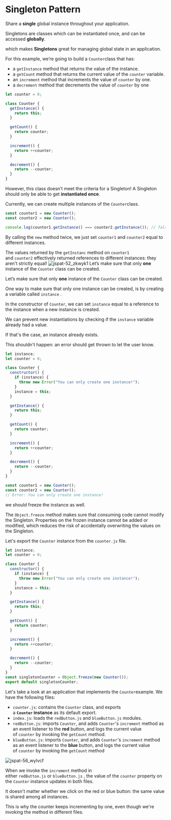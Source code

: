 # Singleton Pattern

Share a **single** global instance throughout your application.

Singletons are classes which can be instantiated once, and can be accessed **globally**.

which makes **Singletons** great for managing global state in an application.

For this example, we’re going to build a `Counter`class that has:

- a `getInstance` method that returns the value of the instance.
- a `getCount` method that returns the current value of the `counter` variable.
- an `increment` method that increments the value of `counter` by one.
- a `decrement` method that decrements the value of `counter` by one

```jsx
let counter = 0;

class Counter {
  getInstance() {
    return this;
  }

  getCount() {
    return counter;
  }

  increment() {
    return ++counter;
  }

  decrement() {
    return --counter;
  }
}
```

However, this class doesn’t meet the criteria for a Singleton! A Singleton should only be able to get **instantiated once**. 

Currently, we can create multiple instances of the `Counter`class.

```jsx
const counter1 = new Counter();
const counter2 = new Counter();

console.log(counter1.getInstance() === counter2.getInstance()); // false
```

By calling the `new` method twice, we just set `counter1` and `counter2` equal to different instances.

The values returned by the `getInstanc` method on `counter1` and `counter2` effectively returned references to different instances: they aren't strictly equal!
![jspat-52_zkwyk1](https://user-images.githubusercontent.com/90291377/216083932-24c916b0-b8d3-4b7c-905c-06f6bc0838f0.gif)
Let’s make sure that only **one** instance of the `Counter` class can be created.

Let’s make sure that only **one** instance of the `Counter` class can be created.

One way to make sure that only one instance can be created, is by creating a variable called `instance` .

In the constructor of `Counter`, we can set `instance` equal to a reference to the instance when a new instance is created.

We can prevent new instantiations by checking if the `instance` variable already had a value.

If that's the case, an instance already exists. 

This shouldn't happen: an error should get thrown to let the user know.

```jsx
let instance;
let counter = 0;

class Counter {
  constructor() {
    if (instance) {
      throw new Error("You can only create one instance!");
    }
    instance = this;
  }

  getInstance() {
    return this;
  }

  getCount() {
    return counter;
  }

  increment() {
    return ++counter;
  }

  decrement() {
    return --counter;
  }
}

const counter1 = new Counter();
const counter2 = new Counter();
// Error: You can only create one instance!
```

we should freeze the instance as well. 

The `Object.freeze` method makes sure that consuming code cannot modify the Singleton. Properties on the frozen instance cannot be added or modified, which reduces the risk of accidentally overwriting the values on the Singleton.

Let's export the `Counter` instance from the `counter.js` file.

```jsx
let instance;
let counter = 0;

class Counter {
  constructor() {
    if (instance) {
      throw new Error("You can only create one instance!");
    }
    instance = this;
  }

  getInstance() {
    return this;
  }

  getCount() {
    return counter;
  }

  increment() {
    return ++counter;
  }

  decrement() {
    return --counter;
  }
}
const singletonCounter = Object.freeze(new Counter());
export default singletonCounter;
```

Let's take a look at an application that implements the `Counter`example. We have the following files:

- `counter.js`: contains the `Counter` class, and exports a **`Counter` instance** as its default export.
- `index.js`: loads the `redButton.js` and `blueButton.js` modules.
- `redButton.js`: imports `Counter`, and adds `Counter`'s `increment` method as an event listener to the **red** button, and logs the current value of `counter` by invoking the `getCount` method.
- `blueButton.js`: imports `Counter`, and adds `Counter`'s `increment` method as an event listener to the **blue** button, and logs the current value of `counter` by invoking the `getCount` method

![jspat-56_wylvcf](https://user-images.githubusercontent.com/90291377/216084540-9cfab7e8-9406-4cb1-aeae-8c4f193381bc.gif)

When we invoke the `increment` method in either `redButton.js` or `blueButton.js` , the value of the `counter` property on the `Counter` instance updates in both files.

It doesn't matter whether we click on the red or blue button: the same value is shared among all instances.

This is why the counter keeps incrementing by one, even though we're invoking the method in different files.
